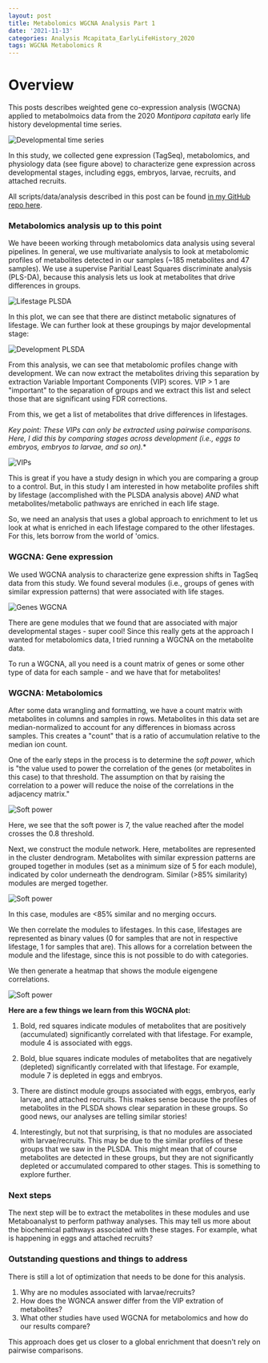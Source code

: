 ```yaml
---
layout: post
title: Metabolomics WGCNA Analysis Part 1
date: '2021-11-13'
categories: Analysis Mcapitata_EarlyLifeHistory_2020
tags: WGCNA Metabolomics R
---
```


# Overview  

This posts describes weighted gene co-expression analysis (WGCNA) applied to metabolmoics data from the 2020 *Montipora capitata* early life history developmental time series.  

![Developmental time series](https://ahuffmyer.github.io/ASH_Putnam_Lab_Notebook/images/NotebookImages/MetabolomicsWGCNA/experiment_design.png) 

In this study, we collected gene expression (TagSeq), metabolomics, and physiology data (see figure above) to characterize gene expression across developmental stages, including eggs, embryos, larvae, recruits, and attached recruits.  

All scripts/data/analysis described in this post can be found [in my GitHub repo here](https://github.com/AHuffmyer/EarlyLifeHistory_Energetics).  

### Metabolomics analysis up to this point  

We have beeen working through metabolomics data analysis using several pipelines. In general, we use multivariate analysis to look at metabolomic profiles of metabolites detected in our samples (~185 metabolites and 47 samples). We use a supervise Paritial Least Squares discriminate analysis (PLS-DA), because this analysis lets us look at metabolites that drive differences in groups. 

![Lifestage PLSDA](https://ahuffmyer.github.io/ASH_Putnam_Lab_Notebook/images/NotebookImages/MetabolomicsWGCNA/plsda_lifestage.png)
 
In this plot, we can see that there are distinct metabolic signatures of lifestage. We can further look at these groupings by major developmental stage: 

![Development PLSDA](https://ahuffmyer.github.io/ASH_Putnam_Lab_Notebook/images/NotebookImages/MetabolomicsWGCNA/plsda_development.jpg)  

From this analysis, we can see that metabolomic profiles change with development. We can now extract the metabolites driving this separation by extraction Variable Important Components (VIP) scores. VIP > 1 are "important" to the separation of groups and we extract this list and select those that are significant using FDR corrections.   

From this, we get a list of metabolites that drive differences in lifestages. 

**Key point: These VIPs can only be extracted using *pairwise* comparisons*. Here, I did this by comparing stages across development (i.e., eggs to embryos, embryos to larvae, and so on).** 

![VIPs](https://ahuffmyer.github.io/ASH_Putnam_Lab_Notebook/images/NotebookImages/MetabolomicsWGCNA/vip_bars.png) 

This is great if you have a study design in which you are comparing a group to a control. But, in this study I am interested in how metabolite profiles shift by lifestage (accomplished with the PLSDA analysis above) *AND* what metabolites/metabolic pathways are enriched in each life stage. 

So, we need an analysis that uses a global approach to enrichment to let us look at what is enriched in each lifestage compared to the other lifestages. For this, lets borrow from the world of 'omics.  

### WGCNA: Gene expression  

We used WGCNA analysis to characterize gene expression shifts in TagSeq data from this study. We found several modules (i.e., groups of genes with similar expression patterns) that were associated with life stages.    

![Genes WGCNA](https://ahuffmyer.github.io/ASH_Putnam_Lab_Notebook/images/NotebookImages/MetabolomicsWGCNA/genes_wgcna.jpg) 

There are gene modules that we found that are associated with major developmental stages - super cool! Since this really gets at the approach I wanted for metabolomics data, I tried running a WGCNA on the metabolite data. 

To run a WGCNA, all you need is a count matrix of genes or some other type of data for each sample - and we have that for metabolites!  

### WGCNA: Metabolomics  

After some data wrangling and formatting, we have a count matrix with metabolites in columns and samples in rows. Metabolites in this data set are median-normalized to account for any differences in biomass across samples. This creates a "count" that is a ratio of accumulation relative to the median ion count.  

One of the early steps in the process is to determine the *soft power*, which is "the value used to power the correlation of the genes (or metabolites in this case) to that threshold. The assumption on that by raising the correlation to a power will reduce the noise of the correlations in the adjacency matrix."  

![Soft power](https://ahuffmyer.github.io/ASH_Putnam_Lab_Notebook/images/NotebookImages/MetabolomicsWGCNA/soft_power.png)  

Here, we see that the soft power is 7, the value reached after the model crosses the 0.8 threshold. 

Next, we construct the module network. Here, metabolites are represented in the cluster dendrogram. Metabolites with similar expression patterns are grouped together in modules (set as a minimum size of 5 for each module), indicated by color underneath the dendrogram. Similar (>85% similarity) modules are merged together.  

![Soft power](https://ahuffmyer.github.io/ASH_Putnam_Lab_Notebook/images/NotebookImages/MetabolomicsWGCNA/modules.png) 

In this case, modules are <85% similar and no merging occurs. 

We then correlate the modules to lifestages. In this case, lifestages are represented as binary values (0 for samples that are not in respective lifestage, 1 for samples that are). This allows for a correlation between the module and the lifestage, since this is not possible to do with categories.  

We then generate a heatmap that shows the module eigengene correlations.  

![Soft power](https://ahuffmyer.github.io/ASH_Putnam_Lab_Notebook/images/NotebookImages/MetabolomicsWGCNA/metabolites_wgcna.png) 

**Here are a few things we learn from this WGCNA plot:**  

1. Bold, red squares indicate modules of metabolites that are positively (accumulated) significantly correlated with that lifestage. For example, module 4 is associated with eggs.   

2. Bold, blue squares indicate modules of metabolites that are negatively (depleted) significantly correlated with that lifestage. For example, module 7 is depleted in eggs and embryos.  

3. There are distinct module groups associated with eggs, embryos, early larvae, and attached recruits. This makes sense because the profiles of metabolites in the PLSDA shows clear separation in these groups. So good news, our analyses are telling similar stories!  

4. Interestingly, but not that surprising, is that no modules are associated with larvae/recruits. This may be due to the similar profiles of these groups that we saw in the PLSDA. This might mean that of course metabolites are detected in these groups, but they are not significantly depleted or accumulated compared to other stages. This is something to explore further.  

### Next steps 

The next step will be to extract the metabolites in these modules and use Metaboanalyst to perform pathway analyses. This may tell us more about the biochemical pathways associated with these stages. For example, what is happening in eggs and attached recruits? 

### Outstanding questions and things to address  

There is still a lot of optimization that needs to be done for this analysis. 

1. Why are no modules associated with larvae/recruits? 
2. How does the WGNCA answer differ from the VIP extration of metabolites? 
3. What other studies have used WGCNA for metabolomics and how do our results compare? 

This approach does get us closer to a global enrichment that doesn't rely on pairwise comparisons. 







